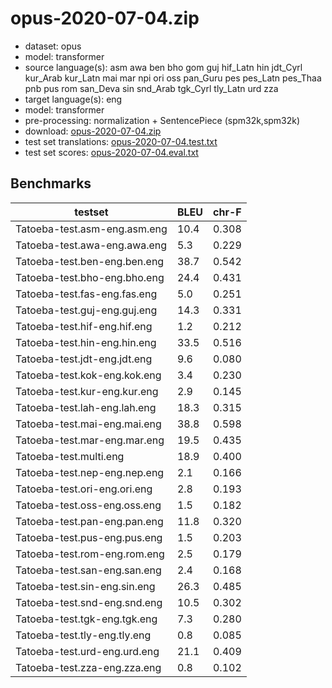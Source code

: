 # opus-2020-07-04.zip

* dataset: opus
* model: transformer
* source language(s): asm awa ben bho gom guj hif_Latn hin jdt_Cyrl kur_Arab kur_Latn mai mar npi ori oss pan_Guru pes pes_Latn pes_Thaa pnb pus rom san_Deva sin snd_Arab tgk_Cyrl tly_Latn urd zza
* target language(s): eng
* model: transformer
* pre-processing: normalization + SentencePiece (spm32k,spm32k)
* download: [opus-2020-07-04.zip](https://object.pouta.csc.fi/Tatoeba-MT-models/iir-eng/opus-2020-07-04.zip)
* test set translations: [opus-2020-07-04.test.txt](https://object.pouta.csc.fi/Tatoeba-MT-models/iir-eng/opus-2020-07-04.test.txt)
* test set scores: [opus-2020-07-04.eval.txt](https://object.pouta.csc.fi/Tatoeba-MT-models/iir-eng/opus-2020-07-04.eval.txt)

## Benchmarks

| testset               | BLEU  | chr-F |
|-----------------------|-------|-------|
| Tatoeba-test.asm-eng.asm.eng 	| 10.4 	| 0.308 |
| Tatoeba-test.awa-eng.awa.eng 	| 5.3 	| 0.229 |
| Tatoeba-test.ben-eng.ben.eng 	| 38.7 	| 0.542 |
| Tatoeba-test.bho-eng.bho.eng 	| 24.4 	| 0.431 |
| Tatoeba-test.fas-eng.fas.eng 	| 5.0 	| 0.251 |
| Tatoeba-test.guj-eng.guj.eng 	| 14.3 	| 0.331 |
| Tatoeba-test.hif-eng.hif.eng 	| 1.2 	| 0.212 |
| Tatoeba-test.hin-eng.hin.eng 	| 33.5 	| 0.516 |
| Tatoeba-test.jdt-eng.jdt.eng 	| 9.6 	| 0.080 |
| Tatoeba-test.kok-eng.kok.eng 	| 3.4 	| 0.230 |
| Tatoeba-test.kur-eng.kur.eng 	| 2.9 	| 0.145 |
| Tatoeba-test.lah-eng.lah.eng 	| 18.3 	| 0.315 |
| Tatoeba-test.mai-eng.mai.eng 	| 38.8 	| 0.598 |
| Tatoeba-test.mar-eng.mar.eng 	| 19.5 	| 0.435 |
| Tatoeba-test.multi.eng 	| 18.9 	| 0.400 |
| Tatoeba-test.nep-eng.nep.eng 	| 2.1 	| 0.166 |
| Tatoeba-test.ori-eng.ori.eng 	| 2.8 	| 0.193 |
| Tatoeba-test.oss-eng.oss.eng 	| 1.5 	| 0.182 |
| Tatoeba-test.pan-eng.pan.eng 	| 11.8 	| 0.320 |
| Tatoeba-test.pus-eng.pus.eng 	| 1.5 	| 0.203 |
| Tatoeba-test.rom-eng.rom.eng 	| 2.5 	| 0.179 |
| Tatoeba-test.san-eng.san.eng 	| 2.4 	| 0.168 |
| Tatoeba-test.sin-eng.sin.eng 	| 26.3 	| 0.485 |
| Tatoeba-test.snd-eng.snd.eng 	| 10.5 	| 0.302 |
| Tatoeba-test.tgk-eng.tgk.eng 	| 7.3 	| 0.280 |
| Tatoeba-test.tly-eng.tly.eng 	| 0.8 	| 0.085 |
| Tatoeba-test.urd-eng.urd.eng 	| 21.1 	| 0.409 |
| Tatoeba-test.zza-eng.zza.eng 	| 0.8 	| 0.102 |

